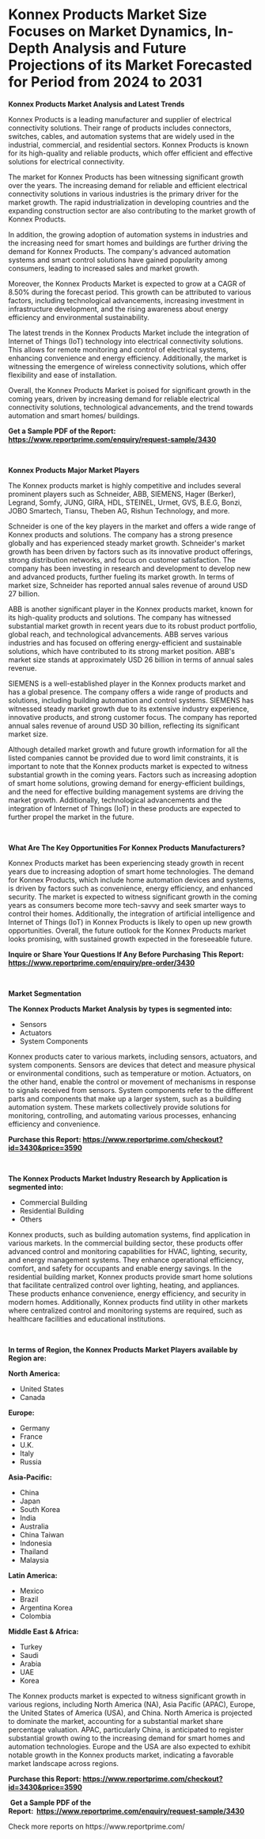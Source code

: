 <p><h1>Konnex Products Market Size Focuses on Market Dynamics, In-Depth Analysis and Future Projections of its Market Forecasted for Period from 2024 to 2031</h1></p><p><strong>Konnex Products Market Analysis and Latest Trends</strong></p>
<p><p>Konnex Products is a leading manufacturer and supplier of electrical connectivity solutions. Their range of products includes connectors, switches, cables, and automation systems that are widely used in the industrial, commercial, and residential sectors. Konnex Products is known for its high-quality and reliable products, which offer efficient and effective solutions for electrical connectivity.</p><p>The market for Konnex Products has been witnessing significant growth over the years. The increasing demand for reliable and efficient electrical connectivity solutions in various industries is the primary driver for the market growth. The rapid industrialization in developing countries and the expanding construction sector are also contributing to the market growth of Konnex Products.</p><p>In addition, the growing adoption of automation systems in industries and the increasing need for smart homes and buildings are further driving the demand for Konnex Products. The company's advanced automation systems and smart control solutions have gained popularity among consumers, leading to increased sales and market growth.</p><p>Moreover, the Konnex Products Market is expected to grow at a CAGR of 8.50% during the forecast period. This growth can be attributed to various factors, including technological advancements, increasing investment in infrastructure development, and the rising awareness about energy efficiency and environmental sustainability.</p><p>The latest trends in the Konnex Products Market include the integration of Internet of Things (IoT) technology into electrical connectivity solutions. This allows for remote monitoring and control of electrical systems, enhancing convenience and energy efficiency. Additionally, the market is witnessing the emergence of wireless connectivity solutions, which offer flexibility and ease of installation.</p><p>Overall, the Konnex Products Market is poised for significant growth in the coming years, driven by increasing demand for reliable electrical connectivity solutions, technological advancements, and the trend towards automation and smart homes/ buildings.</p></p>
<p><strong>Get a Sample PDF of the Report:&nbsp; <a href="https://www.reportprime.com/enquiry/request-sample/3430">https://www.reportprime.com/enquiry/request-sample/3430</a></strong></p>
<p>&nbsp;</p>
<p><strong>Konnex Products Major Market Players</strong></p>
<p><p>The Konnex products market is highly competitive and includes several prominent players such as Schneider, ABB, SIEMENS, Hager (Berker), Legrand, Somfy, JUNG, GIRA, HDL, STEINEL, Urmet, GVS, B.E.G, Bonzi, JOBO Smartech, Tiansu, Theben AG, Rishun Technology, and more.</p><p>Schneider is one of the key players in the market and offers a wide range of Konnex products and solutions. The company has a strong presence globally and has experienced steady market growth. Schneider's market growth has been driven by factors such as its innovative product offerings, strong distribution networks, and focus on customer satisfaction. The company has been investing in research and development to develop new and advanced products, further fueling its market growth. In terms of market size, Schneider has reported annual sales revenue of around USD 27 billion.</p><p>ABB is another significant player in the Konnex products market, known for its high-quality products and solutions. The company has witnessed substantial market growth in recent years due to its robust product portfolio, global reach, and technological advancements. ABB serves various industries and has focused on offering energy-efficient and sustainable solutions, which have contributed to its strong market position. ABB's market size stands at approximately USD 26 billion in terms of annual sales revenue.</p><p>SIEMENS is a well-established player in the Konnex products market and has a global presence. The company offers a wide range of products and solutions, including building automation and control systems. SIEMENS has witnessed steady market growth due to its extensive industry experience, innovative products, and strong customer focus. The company has reported annual sales revenue of around USD 30 billion, reflecting its significant market size.</p><p>Although detailed market growth and future growth information for all the listed companies cannot be provided due to word limit constraints, it is important to note that the Konnex products market is expected to witness substantial growth in the coming years. Factors such as increasing adoption of smart home solutions, growing demand for energy-efficient buildings, and the need for effective building management systems are driving the market growth. Additionally, technological advancements and the integration of Internet of Things (IoT) in these products are expected to further propel the market in the future.</p></p>
<p>&nbsp;</p>
<p><strong>What Are The Key Opportunities For Konnex Products Manufacturers?</strong></p>
<p><p>Konnex Products market has been experiencing steady growth in recent years due to increasing adoption of smart home technologies. The demand for Konnex Products, which include home automation devices and systems, is driven by factors such as convenience, energy efficiency, and enhanced security. The market is expected to witness significant growth in the coming years as consumers become more tech-savvy and seek smarter ways to control their homes. Additionally, the integration of artificial intelligence and Internet of Things (IoT) in Konnex Products is likely to open up new growth opportunities. Overall, the future outlook for the Konnex Products market looks promising, with sustained growth expected in the foreseeable future.</p></p>
<p><strong>Inquire or Share Your Questions If Any Before Purchasing This Report: <a href="https://www.reportprime.com/enquiry/pre-order/3430">https://www.reportprime.com/enquiry/pre-order/3430</a></strong></p>
<p>&nbsp;</p>
<p><strong>Market Segmentation</strong></p>
<p><strong>The Konnex Products Market Analysis by types is segmented into:</strong></p>
<p><ul><li>Sensors</li><li>Actuators</li><li>System Components</li></ul></p>
<p><p>Konnex products cater to various markets, including sensors, actuators, and system components. Sensors are devices that detect and measure physical or environmental conditions, such as temperature or motion. Actuators, on the other hand, enable the control or movement of mechanisms in response to signals received from sensors. System components refer to the different parts and components that make up a larger system, such as a building automation system. These markets collectively provide solutions for monitoring, controlling, and automating various processes, enhancing efficiency and convenience.</p></p>
<p><strong>Purchase this Report:&nbsp;<a href="https://www.reportprime.com/checkout?id=3430&price=3590">https://www.reportprime.com/checkout?id=3430&price=3590</a></strong></p>
<p>&nbsp;</p>
<p><strong>The Konnex Products Market Industry Research by Application is segmented into:</strong></p>
<p><ul><li>Commercial Building</li><li>Residential Building</li><li>Others</li></ul></p>
<p><p>Konnex products, such as building automation systems, find application in various markets. In the commercial building sector, these products offer advanced control and monitoring capabilities for HVAC, lighting, security, and energy management systems. They enhance operational efficiency, comfort, and safety for occupants and enable energy savings. In the residential building market, Konnex products provide smart home solutions that facilitate centralized control over lighting, heating, and appliances. These products enhance convenience, energy efficiency, and security in modern homes. Additionally, Konnex products find utility in other markets where centralized control and monitoring systems are required, such as healthcare facilities and educational institutions.</p></p>
<p>&nbsp;</p>
<p><strong>In terms of Region, the Konnex Products Market Players available by Region are:</strong></p>
<p>
    <p> <strong> North America: </strong>
        <ul>
            <li>United States</li>
            <li>Canada</li>
        </ul>
        </p> 
    <p> <strong> Europe: </strong>
        <ul>
            <li>Germany</li>
            <li>France</li>
            <li>U.K.</li>
            <li>Italy</li>
            <li>Russia</li>
        </ul>
        </p> 
    <p> <strong> Asia-Pacific: </strong>
        <ul>
            <li>China</li>
            <li>Japan</li>
            <li>South Korea</li>
            <li>India</li>
            <li>Australia</li>
            <li>China Taiwan</li>
            <li>Indonesia</li>
            <li>Thailand</li>
            <li>Malaysia</li>
        </ul>
        </p> 
    <p> <strong> Latin America: </strong>
        <ul>
            <li>Mexico</li>
            <li>Brazil</li>
            <li>Argentina Korea</li>
            <li>Colombia</li>
        </ul>
        </p> 
    <p> <strong> Middle East & Africa: </strong>
        <ul>
            <li>Turkey</li>
            <li>Saudi</li>
            <li>Arabia</li>
            <li>UAE</li>
            <li>Korea</li>
        </ul>
    </p>
    </p>
<p><p>The Konnex products market is expected to witness significant growth in various regions, including North America (NA), Asia Pacific (APAC), Europe, the United States of America (USA), and China. North America is projected to dominate the market, accounting for a substantial market share percentage valuation. APAC, particularly China, is anticipated to register substantial growth owing to the increasing demand for smart homes and automation technologies. Europe and the USA are also expected to exhibit notable growth in the Konnex products market, indicating a favorable market landscape across regions.</p></p>
<p><strong>Purchase this Report: <a href="https://www.reportprime.com/checkout?id=3430&price=3590">https://www.reportprime.com/checkout?id=3430&price=3590</a></strong></p>
<p>&nbsp;<strong>Get a Sample PDF of the Report:&nbsp;&nbsp;<a href="https://www.reportprime.com/enquiry/request-sample/3430">https://www.reportprime.com/enquiry/request-sample/3430</a></strong></p>
<p><strong></strong></p>
<p>Check more reports on https://www.reportprime.com/</p>